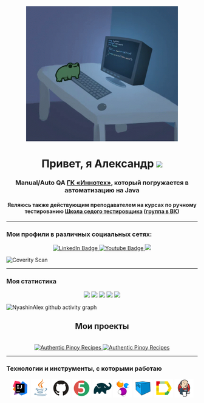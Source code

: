 <div id="header" align="center">
  <img src="programming-computer-frog.gif" width="400"/>
</div>
<h1 align="center">Привет, я Александр
<img src="https://github.com/blackcater/blackcater/raw/main/images/Hi.gif" height="32"/></h1>
<h3 align="center">Manual/Auto QA <a href="https://inno.tech/ru/"> ГК «Иннотех»</a>, который погружается в автоматизацию на Java</h3>
<h4 align="center">Являюсь также действующим преподавателем на курсах по ручному тестированию <a href="https://sedtest-school.ru/"> Школа седого тестировщика</a> (<a href="https://vk.com/zapiskisedogotestera">группа в ВК</a>)</h4>

---

### Мои профили в различных социальных сетях:
<div id="badges" align="center">
  <a href="https://www.linkedin.com/in/nyashin-alex/">
   <img src="https://img.shields.io/badge/LinkedIn-blue?style=for-the-badge&logo=linkedin&logoColor=white" alt="LinkedIn Badge"/>
  </a>
  <a href="https://t.me/nyashin_alex">
    <img src="https://img.shields.io/badge/Telegram-blue?style=for-the-badge&logo=telegram&logoColor=white" alt="Youtube Badge"/>
  </a>
  <a href="https://vk.com/alex_nyashin">
    <img src="https://img.shields.io/badge/vk-blue?logo=vk&style=for-the-badge"/>
  </a>
</div>

![Coverity Scan](https://img.shields.io/coverity/scan/695896684)

---
### Моя статистика
<div id="stat" align="center">
	<img src="https://github-profile-summary-cards.vercel.app/api/cards/profile-details?username=NyashinAlex&theme=dracula"/>
	<img src="http://github-profile-summary-cards.vercel.app/api/cards/repos-per-language?username=NyashinAlex&theme=dracula"/>
	<img src="https://github-profile-summary-cards.vercel.app/api/cards/most-commit-language?username=NyashinAlex&theme=dracula"/>
	<img src="https://github-profile-summary-cards.vercel.app/api/cards/stats?username=NyashinAlex&theme=dracula"/>
	<img src="http://github-profile-summary-cards.vercel.app/api/cards/productive-time?username=NyashinAlex&theme=dracula&utcOffset=3"/>
</div>

![NyashinAlex github activity graph](https://github-readme-activity-graph.vercel.app/graph?username=NyashinAlex&theme=dracula)

<div align="center">
  <h2 align="center">Мои проекты </h2><br>
  <a href="https://github.com/NyashinAlex/Spoonacular_API_UI" target="_blank">
    <img src="https://github-readme-stats-godkingjay.vercel.app/api/pin/?username=NyashinAlex&theme=dracula&repo=Spoonacular_API_UI" height="150px" alt="Authentic Pinoy Recipes"/>
  </a>
  <a href="https://github.com/NyashinAlex/ZodiacProject" target="_blank">
    <img src="https://github-readme-stats-godkingjay.vercel.app/api/pin/?username=NyashinAlex&theme=dracula&repo=ZodiacProject" height="150px" alt="Authentic Pinoy Recipes"/>
  </a>
</div>

---
### Технологии и инструменты, с которыми работаю

<p align="center">
<a href="https://www.jetbrains.com/idea/"><img src="resources/images/logo/Idea.svg" width="50" height="50"  alt="IDEA"/></a>
<a href="https://www.java.com/"><img src="resources/images/logo/Java.svg" width="50" height="50"  alt="Java"/></a>
<a href="https://github.com/"><img src="resources/images/logo/GitHub.svg" width="50" height="50"  alt="Github"/></a>
<a href="https://junit.org/junit5/"><img src="resources/images/logo/Junit5.svg" width="50" height="50"  alt="JUnit 5"/></a>
<a href="https://gradle.org/"><img src="resources/images/logo/Gradle.svg" width="50" height="50"  alt="Gradle"/></a>
<a href="https://selenide.org/"><img src="resources/images/logo/Selenide.svg" width="50" height="50"  alt="Selenide"/></a>
<a href="https://aerokube.com/selenoid/"><img src="resources/images/logo/Selenoid.svg" width="50" height="50"  alt="Selenoid"/></a>
<a href="https://github.com/allure-framework/allure2"><img src="resources/images/logo/Allure.svg" width="50" height="50"  alt="Allure"/></a>
<a href="https://www.jenkins.io/"><img src="resources/images/logo/Jenkins.svg" width="50" height="50"  alt="Jenkins"/></a>
</p>
